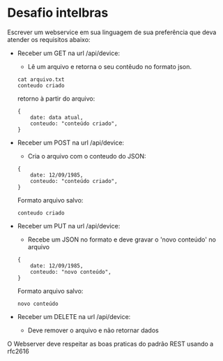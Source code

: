 # Desafio intelbras

Escrever um webservice em sua linguagem de sua preferência que deva atender os requisitos abaixo:

* Receber um GET na url /api/device:
	* Lê um arquivo e retorna o seu contêudo no formato json.
	
	
	```
	cat arquivo.txt
	conteudo criado
	```
	
	retorno à partir do arquivo:
	```
	{
		date: data atual,
		conteudo: "conteúdo criado",
	}
	```

* Receber um POST na url /api/device:
	* Cria o arquivo com o conteudo do JSON: 
	```
	{
		date: 12/09/1985,
		conteudo: "conteúdo criado",
	}
	```
	
	Formato arquivo salvo:
	```
	conteudo criado
	```

* Receber um PUT na url /api/device:
	* Recebe um JSON no formato e deve gravar o 'novo conteúdo' no arquivo
	```
	{
		date: 12/09/1985,
		conteudo: "novo conteúdo",
	}
	```
	Formato arquivo salvo:
	```
	novo conteúdo
	```

* Receber um DELETE na url /api/device:
	* Deve remover o arquivo e não retornar dados


O Webserver deve respeitar as boas praticas do padrão REST usando a rfc2616
